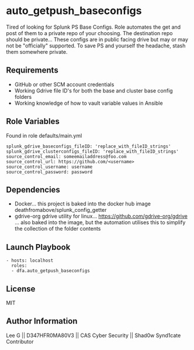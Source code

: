 auto_getpush_baseconfigs
=========

Tired of looking for Splunk PS Base Configs. Role automates the get and post of them to a private repo of your choosing. The destination repo should be private... These configs are in public facing drive but may or may not be "officially" supported. To save PS and yourself the headache, stash them somewhere private. 

Requirements
------------

- GitHub or other SCM account credentials
- Working Gdrive file ID's for both the base and cluster base config folders
- Working knowledge of how to vault variable values in Ansible

Role Variables
--------------

Found in role defaults/main.yml

```
splunk_gdrive_baseconfigs_fileID: 'replace_with_fileID_strings'
splunk_gdrive_clusterconfigs_fileID: 'replace_with_fileID_strings'
source_control_email: someemailaddress@foo.com
source_control_url: https://github.com/<username>
source_control_username: username
source_control_password: password
```

Dependencies
------------

- Docker... this project is baked into the docker hub image deathfromabove/splunk_config_getter
- gdrive-org gdrive utility for linux... https://github.com/gdrive-org/gdrive ... also baked into the image, but the automation utilises this to simplify the collection of the folder contents

Launch Playbook
----------------

```
- hosts: localhost
  roles:
  - dfa.auto_getpush_baseconfigs
```

License
-------

MIT

Author Information
------------------

Lee G || D347HFR0MA80V3 || CAS Cyber Security || Shad0w Synd1cate Contributor

